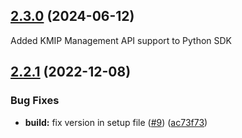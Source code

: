 ## [2.3.0](https://github.com/IBM/keyprotect-python-client/compare/v2.2.1...v2.3.0) (2024-06-12)

Added KMIP Management API support to Python SDK


## [2.2.1](https://github.com/IBM/keyprotect-python-client/compare/v2.2.0...v2.2.1) (2022-12-08)


### Bug Fixes

* **build:** fix version in setup file ([#9](https://github.com/IBM/keyprotect-python-client/issues/9)) ([ac73f73](https://github.com/IBM/keyprotect-python-client/commit/ac73f73a71427a2811d14ea337015f248dd51836))
